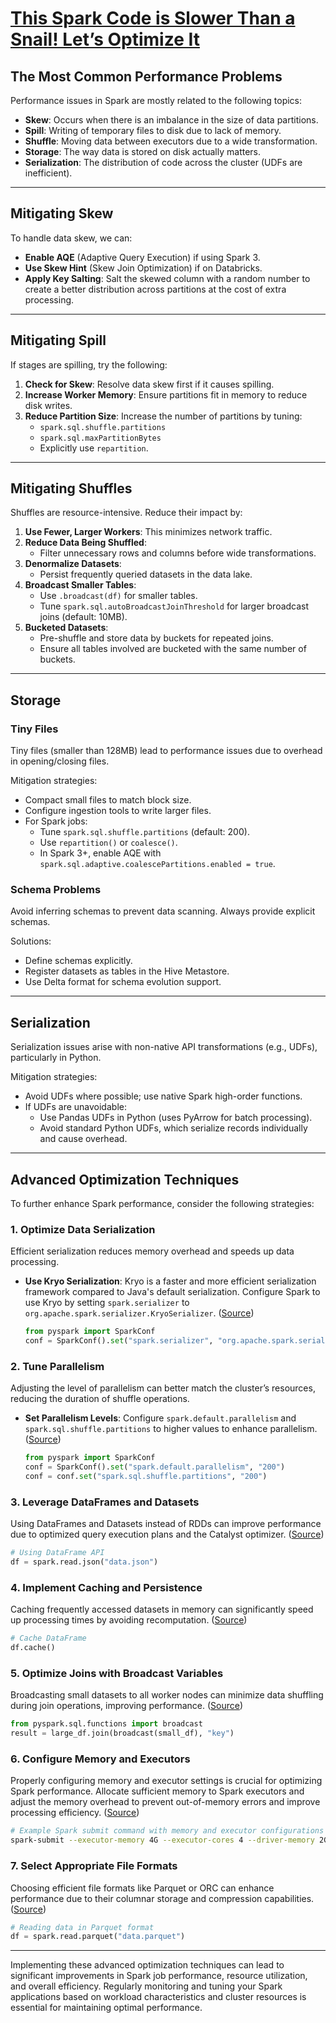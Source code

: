 # [This Spark Code is Slower Than a Snail! Let’s Optimize It](https://medium.com/plumbersofdatascience/this-spark-code-is-slower-than-a-snail-lets-optimize-it-dbe6736c784d)

## The Most Common Performance Problems

Performance issues in Spark are mostly related to the following topics:

- **Skew**: Occurs when there is an imbalance in the size of data partitions.
- **Spill**: Writing of temporary files to disk due to lack of memory.
- **Shuffle**: Moving data between executors due to a wide transformation.
- **Storage**: The way data is stored on disk actually matters.
- **Serialization**: The distribution of code across the cluster (UDFs are inefficient).

---

## Mitigating Skew

To handle data skew, we can:

- **Enable AQE** (Adaptive Query Execution) if using Spark 3.
- **Use Skew Hint** (Skew Join Optimization) if on Databricks.
- **Apply Key Salting**: Salt the skewed column with a random number to create a better distribution across partitions at the cost of extra processing.

---

## Mitigating Spill

If stages are spilling, try the following:

1. **Check for Skew**: Resolve data skew first if it causes spilling.
2. **Increase Worker Memory**: Ensure partitions fit in memory to reduce disk writes.
3. **Reduce Partition Size**: Increase the number of partitions by tuning:
   - `spark.sql.shuffle.partitions`
   - `spark.sql.maxPartitionBytes`
   - Explicitly use `repartition`.

---

## Mitigating Shuffles

Shuffles are resource-intensive. Reduce their impact by:

1. **Use Fewer, Larger Workers**: This minimizes network traffic.
2. **Reduce Data Being Shuffled**:
   - Filter unnecessary rows and columns before wide transformations.
3. **Denormalize Datasets**:
   - Persist frequently queried datasets in the data lake.
4. **Broadcast Smaller Tables**:
   - Use `.broadcast(df)` for smaller tables.
   - Tune `spark.sql.autoBroadcastJoinThreshold` for larger broadcast joins (default: 10MB).
5. **Bucketed Datasets**:
   - Pre-shuffle and store data by buckets for repeated joins.
   - Ensure all tables involved are bucketed with the same number of buckets.

---

## Storage

### Tiny Files

Tiny files (smaller than 128MB) lead to performance issues due to overhead in opening/closing files.

Mitigation strategies:
- Compact small files to match block size.
- Configure ingestion tools to write larger files.
- For Spark jobs:
  - Tune `spark.sql.shuffle.partitions` (default: 200).
  - Use `repartition()` or `coalesce()`.
  - In Spark 3+, enable AQE with `spark.sql.adaptive.coalescePartitions.enabled = true`.

### Schema Problems

Avoid inferring schemas to prevent data scanning. Always provide explicit schemas.

Solutions:
- Define schemas explicitly.
- Register datasets as tables in the Hive Metastore.
- Use Delta format for schema evolution support.

---

## Serialization

Serialization issues arise with non-native API transformations (e.g., UDFs), particularly in Python.

Mitigation strategies:
- Avoid UDFs where possible; use native Spark high-order functions.
- If UDFs are unavoidable:
  - Use Pandas UDFs in Python (uses PyArrow for batch processing).
  - Avoid standard Python UDFs, which serialize records individually and cause overhead.

---

## Advanced Optimization Techniques

To further enhance Spark performance, consider the following strategies:

### 1. **Optimize Data Serialization**

Efficient serialization reduces memory overhead and speeds up data processing.

- **Use Kryo Serialization**: Kryo is a faster and more efficient serialization framework compared to Java's default serialization. Configure Spark to use Kryo by setting `spark.serializer` to `org.apache.spark.serializer.KryoSerializer`. ([Source](https://sparkbyexamples.com/spark/spark-performance-tuning/))

  ```python
  from pyspark import SparkConf
  conf = SparkConf().set("spark.serializer", "org.apache.spark.serializer.KryoSerializer")
  ```

### 2. **Tune Parallelism**

Adjusting the level of parallelism can better match the cluster’s resources, reducing the duration of shuffle operations.

- **Set Parallelism Levels**: Configure `spark.default.parallelism` and `spark.sql.shuffle.partitions` to higher values to enhance parallelism. ([Source](https://blogs.perficient.com/2024/06/18/the-quest-for-spark-performance-optimization-a-data-engineers-journey/))

  ```python
  from pyspark import SparkConf
  conf = SparkConf().set("spark.default.parallelism", "200")
  conf = conf.set("spark.sql.shuffle.partitions", "200")
  ```

### 3. **Leverage DataFrames and Datasets**

Using DataFrames and Datasets instead of RDDs can improve performance due to optimized query execution plans and the Catalyst optimizer. ([Source](https://sparkbyexamples.com/spark/spark-performance-tuning/))

  ```python
  # Using DataFrame API
  df = spark.read.json("data.json")
  ```

### 4. **Implement Caching and Persistence**

Caching frequently accessed datasets in memory can significantly speed up processing times by avoiding recomputation. ([Source](https://moldstud.com/articles/p-optimizing-spark-performance-techniques-for-speeding-up-processing-times))

  ```python
  # Cache DataFrame
  df.cache()
  ```

### 5. **Optimize Joins with Broadcast Variables**

Broadcasting small datasets to all worker nodes can minimize data shuffling during join operations, improving performance. ([Source](https://www.cloudthat.com/resources/blog/optimization-techniques-for-high-speed-big-data-processing-in-spark))

  ```python
  from pyspark.sql.functions import broadcast
  result = large_df.join(broadcast(small_df), "key")
  ```

### 6. **Configure Memory and Executors**

Properly configuring memory and executor settings is crucial for optimizing Spark performance. Allocate sufficient memory to Spark executors and adjust the memory overhead to prevent out-of-memory errors and improve processing efficiency. ([Source](https://moldstud.com/articles/p-optimizing-spark-performance-techniques-for-speeding-up-processing-times))

  ```bash
  # Example Spark submit command with memory and executor configurations
  spark-submit --executor-memory 4G --executor-cores 4 --driver-memory 2G
  ```

### 7. **Select Appropriate File Formats**

Choosing efficient file formats like Parquet or ORC can enhance performance due to their columnar storage and compression capabilities. ([Source](https://www.cloudthat.com/resources/blog/optimization-techniques-for-high-speed-big-data-processing-in-spark))

  ```python
  # Reading data in Parquet format
  df = spark.read.parquet("data.parquet")
  ```

---

Implementing these advanced optimization techniques can lead to significant improvements in Spark job performance, resource utilization, and overall efficiency. Regularly monitoring and tuning your Spark applications based on workload characteristics and cluster resources is essential for maintaining optimal performance.

